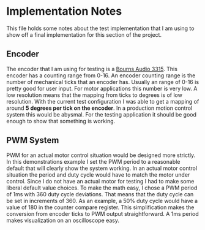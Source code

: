 # Implementation Notes

This file holds some notes about the test implementation that I am using to show off a final implementation for this
section of the project.

## Encoder

The encoder that I am using for testing is a [Bourns Audio
3315](https://www.digikey.com/product-detail/en/bourns-inc/3315C-001-016L/3315C-001-016L-ND/2537720). This encoder has a
counting range from 0-16. An encoder counting range is the number of mechanical ticks that an encoder has. Usually an
range of 0-16 is pretty good for user input. For motor applications this number is very low. A low resolution means that
the mapping from ticks to degrees is of low resolution. With the current test configuration I was able to get a mapping
of around **5 degrees per tick on the encoder**. In a production motion control system this would be abysmal. For the
testing application it should be good enough to show that something is working.

## PWM System

PWM for an actual motor control situation would be designed more strictly. In this demonstrations example I set the PWM
period to a reasonable default that will clearly show the system working. In an actual motor control situation the
period and duty cycle would have to match the motor under control. Since I do not have an actual motor for testing I had
to make some liberal default value choices. To make the math easy, I chose a PWM period of 1ms with 360 duty cycle
deviations. That means that the duty cycle can be set in increments of 360. As an example, a 50% duty cycle would have a
value of 180 in the counter compare register. This simplification makes the conversion from encoder ticks to PWM output
straightforward. A 1ms period makes visualization on an oscilloscope easy.
